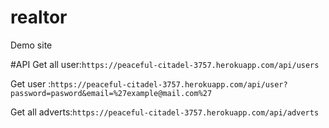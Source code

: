 # realtor
Demo site

#API
Get all user:`https://peaceful-citadel-3757.herokuapp.com/api/users`

Get user :`https://peaceful-citadel-3757.herokuapp.com/api/user?password=pasword&email=%27example@mail.com%27`

Get all adverts:`https://peaceful-citadel-3757.herokuapp.com/api/adverts`


